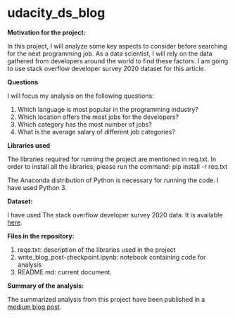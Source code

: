 # udacity_ds_blog
**Motivation for the project:**

In this project, I will analyze some key aspects to consider before searching for the next programming job. As a data scientist, I will rely on the data gathered from developers around the world to find these factors. I am going to use stack overflow developer survey 2020 dataset for this article. 

**Questions**

I will focus my analysis on the following questions:

1. Which language is most popular in the programming industry?
2. Which location offers the most jobs for the developers?
3. Which category has the most number of jobs?
4. What is the average salary of different job categories?

**Libraries used**

The libraries required for running the project are mentioned in req.txt. In order to install all the libraries, please run the command:
pip install -r req.txt

The Anaconda distribution of Python is necessary for running the code. I have used Python 3.

**Dataset:**

I have used The stack overflow developer survey 2020 data. It is available [here](https://insights.stackoverflow.com/survey).

**Files in the repository:**

1. reqs.txt: description of the libraries used in the project
2. write_blog_post-checkpoint.ipynb: notebook containing code for analysis
3. README.md: current document.

**Summary of the analysis:**

The summarized analysis from this project have been published in a [medium blog post](https://jyoti-islam.medium.com/how-to-find-your-next-programming-job-let-the-data-decide-86833db71807).
